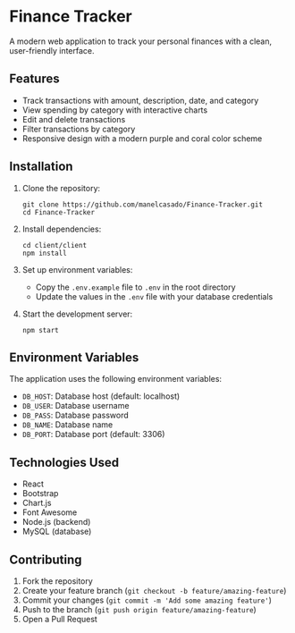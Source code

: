 # Finance Tracker

A modern web application to track your personal finances with a clean, user-friendly interface.

## Features

- Track transactions with amount, description, date, and category
- View spending by category with interactive charts
- Edit and delete transactions
- Filter transactions by category
- Responsive design with a modern purple and coral color scheme

## Installation

1. Clone the repository:
   ```
   git clone https://github.com/manelcasado/Finance-Tracker.git
   cd Finance-Tracker
   ```

2. Install dependencies:
   ```
   cd client/client
   npm install
   ```

3. Set up environment variables:
   - Copy the `.env.example` file to `.env` in the root directory
   - Update the values in the `.env` file with your database credentials

4. Start the development server:
   ```
   npm start
   ```

## Environment Variables

The application uses the following environment variables:

- `DB_HOST`: Database host (default: localhost)
- `DB_USER`: Database username
- `DB_PASS`: Database password
- `DB_NAME`: Database name
- `DB_PORT`: Database port (default: 3306)

## Technologies Used

- React
- Bootstrap
- Chart.js
- Font Awesome
- Node.js (backend)
- MySQL (database)

## Contributing

1. Fork the repository
2. Create your feature branch (`git checkout -b feature/amazing-feature`)
3. Commit your changes (`git commit -m 'Add some amazing feature'`)
4. Push to the branch (`git push origin feature/amazing-feature`)
5. Open a Pull Request
